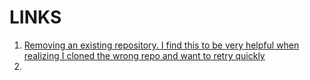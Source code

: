 # LINKS

1. [Removing an existing repository. I find this to be very helpful when realizing I cloned the wrong repo and want to retry quickly](https://stackoverflow.com/questions/50361138/destination-path-already-exists-and-is-not-an-empty-directory)
2. 
